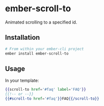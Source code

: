 # ember-scroll-to

Animated scrolling to a specified id.

## Installation

```bash
# From within your ember-cli project
ember install ember-scroll-to
```

## Usage

In your template:

```hbs
{{scroll-to href='#faq' label='FAQ'}}
{{!-- or --}}
{{#scroll-to href='#faq'}}FAQ{{/scroll-to}}
```
